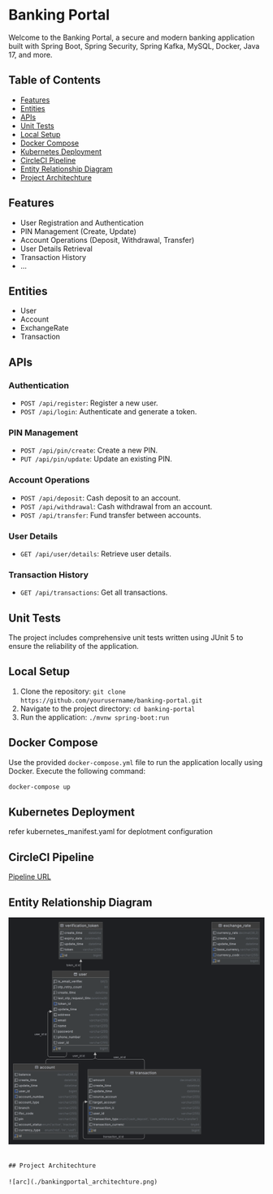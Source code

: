 # Banking Portal

Welcome to the Banking Portal, a secure and modern banking application built with Spring Boot, Spring Security, Spring Kafka, MySQL, Docker, Java 17, and more.

## Table of Contents

- [Features](#features)
- [Entities](#entities)
- [APIs](#apis)
- [Unit Tests](#unit-tests)
- [Local Setup](#local-setup)
- [Docker Compose](#docker-compose)
- [Kubernetes Deployment](#kubernetes-deployment)
- [CircleCI Pipeline](#circleci-pipeline)
- [Entity Relationship Diagram](#er-diagram)
- [Project Architechture](#architechture)

## Features

- User Registration and Authentication
- PIN Management (Create, Update)
- Account Operations (Deposit, Withdrawal, Transfer)
- User Details Retrieval
- Transaction History
- ...

## Entities

- User
- Account
- ExchangeRate
- Transaction

## APIs

### Authentication

- `POST /api/register`: Register a new user.
- `POST /api/login`: Authenticate and generate a token.

### PIN Management

- `POST /api/pin/create`: Create a new PIN.
- `PUT /api/pin/update`: Update an existing PIN.

### Account Operations

- `POST /api/deposit`: Cash deposit to an account.
- `POST /api/withdrawal`: Cash withdrawal from an account.
- `POST /api/transfer`: Fund transfer between accounts.

### User Details

- `GET /api/user/details`: Retrieve user details.

### Transaction History

- `GET /api/transactions`: Get all transactions.

## Unit Tests

The project includes comprehensive unit tests written using JUnit 5 to ensure the reliability of the application.

## Local Setup

1. Clone the repository: `git clone https://github.com/yourusername/banking-portal.git`
2. Navigate to the project directory: `cd banking-portal`
3. Run the application: `./mvnw spring-boot:run`

## Docker Compose

Use the provided `docker-compose.yml` file to run the application locally using Docker. Execute the following command:

```bash
docker-compose up
```
## Kubernetes Deployment

refer kubernetes_manifest.yaml for deplotment configuration

## CircleCI Pipeline

[Pipeline URL](https://app.circleci.com/pipelines/circleci/DVjy7FwFwMjZx7RGBVbTxc/7HNZsV94t7bhZPR4hW761L/3/workflows/e4da9726-f0f1-41f7-9371-e260771cf02a/jobs/2)

## Entity Relationship Diagram

![ERD](./bankportal.png)
```

## Project Architechture

![arc](./bankingportal_architechture.png)
```










